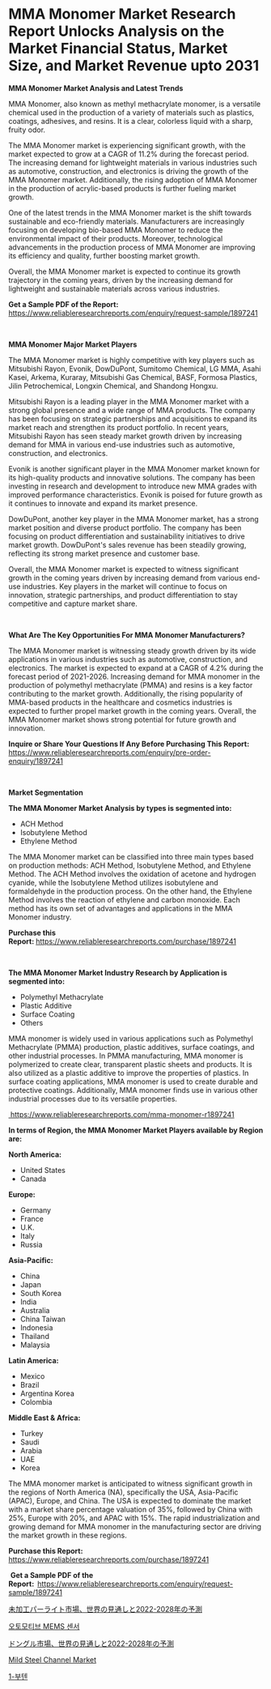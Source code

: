 <p><h1>MMA Monomer Market Research Report Unlocks Analysis on the Market Financial Status, Market Size, and Market Revenue upto 2031</h1></p><p><strong>MMA Monomer Market Analysis and Latest Trends</strong></p>
<p><p>MMA Monomer, also known as methyl methacrylate monomer, is a versatile chemical used in the production of a variety of materials such as plastics, coatings, adhesives, and resins. It is a clear, colorless liquid with a sharp, fruity odor.</p><p>The MMA Monomer market is experiencing significant growth, with the market expected to grow at a CAGR of 11.2% during the forecast period. The increasing demand for lightweight materials in various industries such as automotive, construction, and electronics is driving the growth of the MMA Monomer market. Additionally, the rising adoption of MMA Monomer in the production of acrylic-based products is further fueling market growth.</p><p>One of the latest trends in the MMA Monomer market is the shift towards sustainable and eco-friendly materials. Manufacturers are increasingly focusing on developing bio-based MMA Monomer to reduce the environmental impact of their products. Moreover, technological advancements in the production process of MMA Monomer are improving its efficiency and quality, further boosting market growth.</p><p>Overall, the MMA Monomer market is expected to continue its growth trajectory in the coming years, driven by the increasing demand for lightweight and sustainable materials across various industries.</p></p>
<p><strong>Get a Sample PDF of the Report:&nbsp;</strong> <a href="https://www.reliableresearchreports.com/enquiry/request-sample/1897241">https://www.reliableresearchreports.com/enquiry/request-sample/1897241</a></p>
<p>&nbsp;</p>
<p><strong>MMA Monomer Major Market Players</strong></p>
<p><p>The MMA Monomer market is highly competitive with key players such as Mitsubishi Rayon, Evonik, DowDuPont, Sumitomo Chemical, LG MMA, Asahi Kasei, Arkema, Kuraray, Mitsubishi Gas Chemical, BASF, Formosa Plastics, Jilin Petrochemical, Longxin Chemical, and Shandong Hongxu. </p><p>Mitsubishi Rayon is a leading player in the MMA Monomer market with a strong global presence and a wide range of MMA products. The company has been focusing on strategic partnerships and acquisitions to expand its market reach and strengthen its product portfolio. In recent years, Mitsubishi Rayon has seen steady market growth driven by increasing demand for MMA in various end-use industries such as automotive, construction, and electronics.</p><p>Evonik is another significant player in the MMA Monomer market known for its high-quality products and innovative solutions. The company has been investing in research and development to introduce new MMA grades with improved performance characteristics. Evonik is poised for future growth as it continues to innovate and expand its market presence.</p><p>DowDuPont, another key player in the MMA Monomer market, has a strong market position and diverse product portfolio. The company has been focusing on product differentiation and sustainability initiatives to drive market growth. DowDuPont's sales revenue has been steadily growing, reflecting its strong market presence and customer base.</p><p>Overall, the MMA Monomer market is expected to witness significant growth in the coming years driven by increasing demand from various end-use industries. Key players in the market will continue to focus on innovation, strategic partnerships, and product differentiation to stay competitive and capture market share.</p></p>
<p>&nbsp;</p>
<p><strong>What Are The Key Opportunities For MMA Monomer Manufacturers?</strong></p>
<p><p>The MMA Monomer market is witnessing steady growth driven by its wide applications in various industries such as automotive, construction, and electronics. The market is expected to expand at a CAGR of 4.2% during the forecast period of 2021-2026. Increasing demand for MMA monomer in the production of polymethyl methacrylate (PMMA) and resins is a key factor contributing to the market growth. Additionally, the rising popularity of MMA-based products in the healthcare and cosmetics industries is expected to further propel market growth in the coming years. Overall, the MMA Monomer market shows strong potential for future growth and innovation.</p></p>
<p><strong>Inquire or Share Your Questions If Any Before Purchasing This Report:</strong> <a href="https://www.reliableresearchreports.com/enquiry/pre-order-enquiry/1897241">https://www.reliableresearchreports.com/enquiry/pre-order-enquiry/1897241</a></p>
<p>&nbsp;</p>
<p><strong>Market Segmentation</strong></p>
<p><strong>The MMA Monomer Market Analysis by types is segmented into:</strong></p>
<p><ul><li>ACH Method</li><li>Isobutylene Method</li><li>Ethylene Method</li></ul></p>
<p><p>The MMA Monomer market can be classified into three main types based on production methods: ACH Method, Isobutylene Method, and Ethylene Method. The ACH Method involves the oxidation of acetone and hydrogen cyanide, while the Isobutylene Method utilizes isobutylene and formaldehyde in the production process. On the other hand, the Ethylene Method involves the reaction of ethylene and carbon monoxide. Each method has its own set of advantages and applications in the MMA Monomer industry.</p></p>
<p><strong>Purchase this Report:&nbsp;</strong><a href="https://www.reliableresearchreports.com/purchase/1897241">https://www.reliableresearchreports.com/purchase/1897241</a></p>
<p>&nbsp;</p>
<p><strong>The MMA Monomer Market Industry Research by Application is segmented into:</strong></p>
<p><ul><li>Polymethyl Methacrylate</li><li>Plastic Additive</li><li>Surface Coating</li><li>Others</li></ul></p>
<p><p>MMA monomer is widely used in various applications such as Polymethyl Methacrylate (PMMA) production, plastic additives, surface coatings, and other industrial processes. In PMMA manufacturing, MMA monomer is polymerized to create clear, transparent plastic sheets and products. It is also utilized as a plastic additive to improve the properties of plastics. In surface coating applications, MMA monomer is used to create durable and protective coatings. Additionally, MMA monomer finds use in various other industrial processes due to its versatile properties.</p></p>
<p><a href="https://www.reliableresearchreports.com/mma-monomer-r1897241">&nbsp;https://www.reliableresearchreports.com/mma-monomer-r1897241</a></p>
<p><strong>In terms of Region, the MMA Monomer Market Players available by Region are:</strong></p>
<p>
    <p> <strong> North America: </strong>
        <ul>
            <li>United States</li>
            <li>Canada</li>
        </ul>
        </p> 
    <p> <strong> Europe: </strong>
        <ul>
            <li>Germany</li>
            <li>France</li>
            <li>U.K.</li>
            <li>Italy</li>
            <li>Russia</li>
        </ul>
        </p> 
    <p> <strong> Asia-Pacific: </strong>
        <ul>
            <li>China</li>
            <li>Japan</li>
            <li>South Korea</li>
            <li>India</li>
            <li>Australia</li>
            <li>China Taiwan</li>
            <li>Indonesia</li>
            <li>Thailand</li>
            <li>Malaysia</li>
        </ul>
        </p> 
    <p> <strong> Latin America: </strong>
        <ul>
            <li>Mexico</li>
            <li>Brazil</li>
            <li>Argentina Korea</li>
            <li>Colombia</li>
        </ul>
        </p> 
    <p> <strong> Middle East & Africa: </strong>
        <ul>
            <li>Turkey</li>
            <li>Saudi</li>
            <li>Arabia</li>
            <li>UAE</li>
            <li>Korea</li>
        </ul>
    </p>
    </p>
<p><p>The MMA monomer market is anticipated to witness significant growth in the regions of North America (NA), specifically the USA, Asia-Pacific (APAC), Europe, and China. The USA is expected to dominate the market with a market share percentage valuation of 35%, followed by China with 25%, Europe with 20%, and APAC with 15%. The rapid industrialization and growing demand for MMA monomer in the manufacturing sector are driving the market growth in these regions.</p></p>
<p><strong>Purchase this Report: </strong><a href="https://www.reliableresearchreports.com/purchase/1897241">https://www.reliableresearchreports.com/purchase/1897241</a></p>
<p>&nbsp;<strong>Get a Sample PDF of the Report:&nbsp;&nbsp;</strong><a href="https://www.reliableresearchreports.com/enquiry/request-sample/1897241">https://www.reliableresearchreports.com/enquiry/request-sample/1897241</a></p>
<p><strong></strong></p>
<p><p><a href="https://medium.com/@keithpiper1905/%E3%83%AD%E3%83%BC%E3%83%91%E3%83%BC%E3%83%A9%E3%82%A4%E3%83%88%E5%B8%82%E5%A0%B4-%E3%82%B0%E3%83%AD%E3%83%BC%E3%83%90%E3%83%AB%E5%B1%95%E6%9C%9B%E3%81%8A%E3%82%88%E3%81%B32022%E5%B9%B4%E3%81%8B%E3%82%892028%E5%B9%B4%E3%81%BE%E3%81%A7%E3%81%AE%E4%BA%88%E6%B8%AC%E5%B8%82%E5%A0%B4-2024%E5%B9%B4%E3%81%8B%E3%82%892031%E5%B9%B4%E3%81%AE%E7%94%A3%E6%A5%AD%E5%8B%95%E5%90%91%E3%81%A8%E4%BA%88%E6%B8%AC-45ba7a37d35a">未加工パーライト市場、世界の見通しと2022-2028年の予測</a></p><p><a href="https://medium.com/@dayanarunolfsdottir/%EC%9E%90%EB%8F%99%EC%B0%A8-mems-%EC%84%BC%EC%84%9C-%EC%8B%9C%EC%9E%A5%EC%9D%98-%EC%8B%AC%EC%B8%B5-%EB%B6%84%EC%84%9D-%ED%8A%B8%EB%A0%8C%EB%93%9C-%EC%8B%9C%EC%9E%A5-%EC%84%B8%EB%B6%84%ED%99%94-%EB%B0%8F-%EA%B2%BD%EC%9F%81-%EB%B6%84%EC%84%9D-87258b75b52c">오토모티브 MEMS 센서</a></p><p><a href="https://medium.com/@keithpiper1905/%E3%82%B0%E3%83%AD%E3%83%BC%E3%83%90%E3%83%AB%E3%83%89%E3%83%B3%E3%82%B0%E3%83%AB%E5%B8%82%E5%A0%B4%E3%81%AF-2022%E5%B9%B4%E3%81%8B%E3%82%892028%E5%B9%B4%E3%81%AE%E4%BA%88%E6%B8%AC%E3%81%95%E3%82%8C%E3%82%8B%E5%B8%82%E5%A0%B4%E8%A6%8F%E6%A8%A1%E3%81%A7-%E5%B9%B4%E5%B9%B3%E5%9D%87%E6%88%90%E9%95%B7%E7%8E%87-cagr-%E3%82%92%E9%81%94%E6%88%90%E3%81%99%E3%82%8B%E3%81%A8%E4%BA%88%E6%83%B3%E3%81%95%E3%82%8C%E3%81%A6%E3%81%84%E3%82%8B-%E3%81%93%E3%81%AE%E3%83%AC%E3%83%9D%E3%83%BC%E3%83%88%E3%81%AF-2024%E5%B9%B4%E3%81%8B%E3%82%892031%E5%B9%B4%E3%81%BE%E3%81%A7%E3%81%AE%E5%B8%82%E5%A0%B4%E6%88%90%E9%95%B7-%E3%83%88%E3%83%AC%E3%83%B3%E3%83%89-%E6%A9%9F%E4%BC%9A-a24b997307cf">ドングル市場、世界の見通しと2022-2028年の予測</a></p><p><a href="https://github.com/HenrietteMills1/Market-Research-Report-List-1/blob/main/mild-steel-channel-market.md">Mild Steel Channel Market</a></p><p><a href="https://medium.com/@dayanarunolfsdottir/1-%EB%B6%80%ED%85%90-%EC%8B%9C%EC%9E%A5-%EA%B7%9C%EB%AA%A8-%EC%8B%9C%EC%9E%A5-%EC%84%B8%EB%B6%84%ED%99%94-%EC%8B%9C%EC%9E%A5-%EB%8F%99%ED%96%A5-%EB%B0%8F-%EC%84%B1%EC%9E%A5-%EB%B6%84%EC%84%9D-%EC%98%88%EC%B8%A1-2031%EB%85%84%EA%B9%8C%EC%A7%80-7f202f8f49f1">1-부텐</a></p></p>